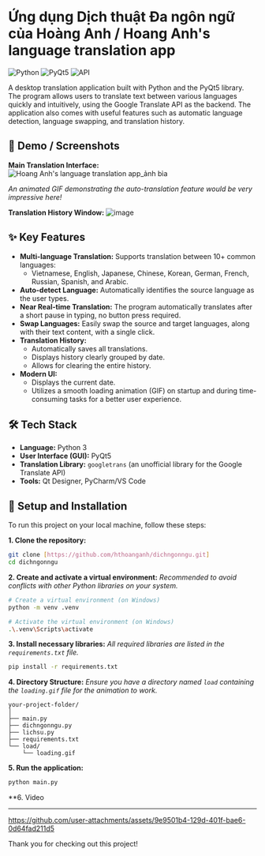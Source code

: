 # Ứng dụng Dịch thuật Đa ngôn ngữ của Hoàng Anh / Hoang Anh's language translation app
![Python](https://img.shields.io/badge/python-3.x-blue.svg) ![PyQt5](https://img.shields.io/badge/Qt-PyQt5-green.svg) ![API](https://img.shields.io/badge/API-Google_Translate-red.svg)

A desktop translation application built with Python and the PyQt5 library. The program allows users to translate text between various languages quickly and intuitively, using the Google Translate API as the backend. The application also comes with useful features such as automatic language detection, language swapping, and translation history.

## 📸 Demo / Screenshots

**Main Translation Interface:**
![Hoang Anh's language translation app_ảnh bìa](https://github.com/user-attachments/assets/214b5872-af6c-4ed4-a63c-c82a7d7bc023)

*An animated GIF demonstrating the auto-translation feature would be very impressive here!*

**Translation History Window:**
![image](https://github.com/user-attachments/assets/345e1d8c-21fc-46f6-b799-fbf9bc148878)

## ✨ Key Features

* **Multi-language Translation:** Supports translation between 10+ common languages:
    * Vietnamese, English, Japanese, Chinese, Korean, German, French, Russian, Spanish, and Arabic.
* **Auto-detect Language:** Automatically identifies the source language as the user types.
* **Near Real-time Translation:** The program automatically translates after a short pause in typing, no button press required.
* **Swap Languages:** Easily swap the source and target languages, along with their text content, with a single click.
* **Translation History:**
    * Automatically saves all translations.
    * Displays history clearly grouped by date.
    * Allows for clearing the entire history.
* **Modern UI:**
    * Displays the current date.
    * Utilizes a smooth loading animation (GIF) on startup and during time-consuming tasks for a better user experience.

## 🛠️ Tech Stack

* **Language:** Python 3
* **User Interface (GUI):** PyQt5
* **Translation Library:** `googletrans` (an unofficial library for the Google Translate API)
* **Tools:** Qt Designer, PyCharm/VS Code

## 🚀 Setup and Installation

To run this project on your local machine, follow these steps:

**1. Clone the repository:**
```bash
git clone [https://github.com/hthoanganh/dichngonngu.git]
cd dichngonngu
```

**2. Create and activate a virtual environment:**
*Recommended to avoid conflicts with other Python libraries on your system.*
```bash
# Create a virtual environment (on Windows)
python -m venv .venv

# Activate the virtual environment (on Windows)
.\.venv\Scripts\activate
```

**3. Install necessary libraries:**
*All required libraries are listed in the `requirements.txt` file.*
```bash
pip install -r requirements.txt
```

**4. Directory Structure:**
*Ensure you have a directory named `load` containing the `loading.gif` file for the animation to work.*
```
your-project-folder/
│
├── main.py
├── dichngonngu.py
├── lichsu.py
├── requirements.txt
└── load/
    └── loading.gif
```

**5. Run the application:**
```bash
python main.py
```
**6. Video


---

https://github.com/user-attachments/assets/9e9501b4-129d-401f-bae6-0d64fad211d5


Thank you for checking out this project!
